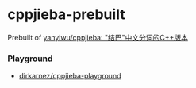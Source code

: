 cppjieba-prebuilt
=================
Prebuilt of [yanyiwu/cppjieba: "结巴"中文分词的C++版本](https://github.com/yanyiwu/cppjieba)

### Playground
- [dirkarnez/cppjieba-playground](https://github.com/dirkarnez/cppjieba-playground)
